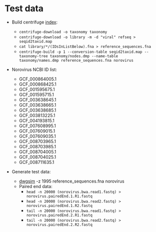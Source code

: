 # Test data
* Build centrifuge [index](https://ccb.jhu.edu/software/centrifuge/manual.shtml#database-download-and-index-building):
  * `centrifuge-download -o taxonomy taxonomy`
  * `centrifuge-download -o library -m -d "viral" refseq > seqid2taxid.map`
  * `cat library/*/(IDsInListBelow).fna > reference_sequences.fna`
  * `centrifuge-build -p 1 --conversion-table seqid2taxid.map --taxonomy-tree taxonomy/nodes.dmp --name-table taxonomy/names.dmp reference_sequences.fna norovirus`

* Norovirus NCBI ID list:
  * GCF_000864005.1
  * GCF_000868425.1
  * GCF_001595675.1
  * GCF_001595715.1
  * GCF_003638645.1
  * GCF_003638665.1
  * GCF_003638685.1
  * GCF_003813225.1
  * GCF_004193815.1
  * GCF_007608995.1
  * GCF_007609015.1
  * GCF_007609035.1
  * GCF_008703965.1
  * GCF_008703985.1
  * GCF_008704005.1
  * GCF_008704025.1
  * GCF_008711635.1

* Generate test data:
  * [dwgsim](https://github.com/nh13/DWGSIM) -z 1995 reference_sequences.fna norovirus
  * Paired end data:
    * `head -n 20000 (norovirus.bwa.read1.fastq) > norovirus.pairedEnd.1.R1.fastq`
    * `head -n 20000 (norovirus.bwa.read2.fastq) > norovirus.pairedEnd.1.R2.fastq`
    * `tail -n 20000 (norovirus.bwa.read1.fastq) > norovirus.pairedEnd.2.R1.fastq`
    * `tail -n 20000 (norovirus.bwa.read2.fastq) > norovirus.pairedEnd.2.R2.fastq`
